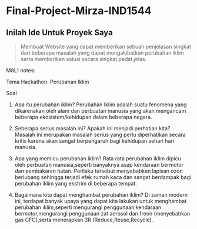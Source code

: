 # Final-Project-Mirza-IND1544

## Inilah Ide Untuk Proyek Saya
> Membuat Website yang dapat memberikan sebuah penjelasan singkat dari beberapa masalah yang dapat mengakibatkan perubahan iklim  serta memberikan solusi secara singkat,padat,jelas.


M8L1 notes:

Tema Hackathon: Perubahan Iklim

Soal

1. Apa itu perubahan iklim?
   Perubahan Iklim adalah suatu fenomena  yang dikarenakan oleh alam dan perbuatan manusia yang akan mengancam beberapa ekosistem/kehidupan dalam beberapa negara.

2. Seberapa serius masalah ini? Apakah ini menjadi perhatian kita?
   Masalah ini merupakan masalah serius yang perlu diperhatikan secara kritis karena akan sangat berpengaruh bagi kehidupan sehari hari manusia.

3. Apa yang memicu perubahan iklim?
   Rata rata perubahan iklim dipicu oleh perbuatan manusia,seperti banyaknya asap kendaraan bermotor dan pembakaran hutan. Perilaku tersebut menyebabkan lapisan ozon berlubang sehingga terjadi efek rumah kaca dan sangat berdampak bagi perubahan iklim yang ekstrim di beberapa tempat.

4. Bagaimana kita dapat menghambat perubahan iklim?
   Di zaman modern ini, terdapat banyak upaya yang dapat kita lakukan untuk menghambat perubahan iklim,seperti mengurangi penggunaan kendaraan bermotor,mengurangi penggunaan zat aerosol dan freon (menyebabkan gas CFC),serta menerapkan 3R (Reduce,Reuse,Recycle).

